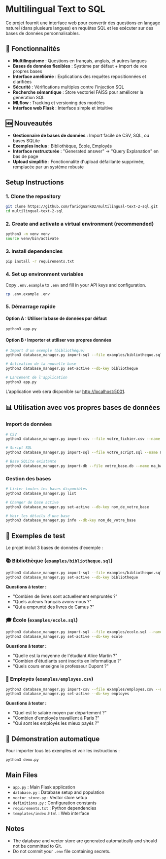 # Multilingual Text to SQL

Ce projet fournit une interface web pour convertir des questions en langage naturel (dans plusieurs langues) en requêtes SQL et les exécuter sur des bases de données personnalisables.

## 🚀 Fonctionnalités

- **Multilinguisme** : Questions en français, anglais, et autres langues
- **Bases de données flexibles** : Système par défaut + import de vos propres bases
- **Interface améliorée** : Explications des requêtes repositionnées et clarifiées  
- **Sécurité** : Vérifications multiples contre l'injection SQL
- **Recherche sémantique** : Store vectoriel FAISS pour améliorer la génération SQL
- **MLflow** : Tracking et versioning des modèles
- **Interface web Flask** : Interface simple et intuitive

## 🆕 Nouveautés

- **Gestionnaire de bases de données** : Import facile de CSV, SQL, ou bases SQLite
- **Exemples inclus** : Bibliothèque, École, Employés
- **Interface restructurée** : "Generated answer" → "Query Explanation" en bas de page
- **Upload simplifié** : Fonctionnalité d'upload défaillante supprimée, remplacée par un système robuste

## Setup Instructions

### 1. Clone the repository

```bash
git clone https://github.com/faridgnank02/multilingual-text-2-sql.git
cd multilingual-text-2-sql
```

### 2. Create and activate a virtual environment (recommended)

```bash
python3 -m venv venv
source venv/bin/activate
```

### 3. Install dependencies

```bash
pip install -r requirements.txt
```

### 4. Set up environment variables

Copy `.env.example` to `.env` and fill in your API keys and configuration.

```bash
cp .env.example .env
```

### 5. Démarrage rapide

#### Option A : Utiliser la base de données par défaut
```bash
python3 app.py
```

#### Option B : Importer et utiliser vos propres données
```bash
# Import d'un exemple (bibliothèque)
python3 database_manager.py import-sql --file examples/bibliotheque.sql --name bibliotheque

# Activation de la nouvelle base
python3 database_manager.py set-active --db-key bibliotheque

# Lancement de l'application
python3 app.py
```

L'application web sera disponible sur [http://localhost:5001](http://localhost:5001).

## 📊 Utilisation avec vos propres bases de données

### Import de données

```bash
# CSV
python3 database_manager.py import-csv --file votre_fichier.csv --name ma_base --table ma_table

# Script SQL
python3 database_manager.py import-sql --file votre_script.sql --name ma_base

# Base SQLite existante
python3 database_manager.py import-db --file votre_base.db --name ma_base
```

### Gestion des bases

```bash
# Lister toutes les bases disponibles
python3 database_manager.py list

# Changer de base active
python3 database_manager.py set-active --db-key nom_de_votre_base

# Voir les détails d'une base
python3 database_manager.py info --db-key nom_de_votre_base
```

## 🧪 Exemples de test

Le projet inclut 3 bases de données d'exemple :

### 📚 Bibliothèque (`examples/bibliotheque.sql`)
```bash
python3 database_manager.py import-sql --file examples/bibliotheque.sql --name bibliotheque
python3 database_manager.py set-active --db-key bibliotheque
```
**Questions à tester :**
- "Combien de livres sont actuellement empruntés ?"
- "Quels auteurs français avons-nous ?"
- "Qui a emprunté des livres de Camus ?"

### 🎓 École (`examples/ecole.sql`)
```bash
python3 database_manager.py import-sql --file examples/ecole.sql --name ecole
python3 database_manager.py set-active --db-key ecole
```
**Questions à tester :**
- "Quelle est la moyenne de l'étudiant Alice Martin ?"
- "Combien d'étudiants sont inscrits en informatique ?"
- "Quels cours enseigne le professeur Dupont ?"

### 👥 Employés (`examples/employes.csv`)
```bash
python3 database_manager.py import-csv --file examples/employes.csv --name employes --table employes
python3 database_manager.py set-active --db-key employes
```
**Questions à tester :**
- "Quel est le salaire moyen par département ?"
- "Combien d'employés travaillent à Paris ?"
- "Qui sont les employés les mieux payés ?"

## 🚀 Démonstration automatique

Pour importer tous les exemples et voir les instructions :
```bash
python3 demo.py
```

## Main Files

- `app.py` : Main Flask application
- `database.py` : Database setup and population
- `vector_store.py` : Vector store setup
- `definitions.py` : Configuration constants
- `requirements.txt` : Python dependencies
- `templates/index.html` : Web interface

## Notes

- The database and vector store are generated automatically and should not be committed to Git.
- Do not commit your `.env` file containing secrets.